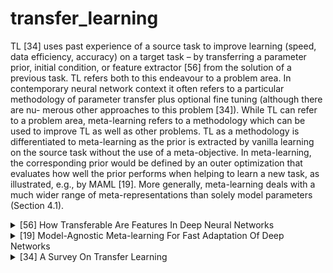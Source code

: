 # transfer_learning

TL [34] uses past experience of a source task to improve learning (speed, data efficiency, accuracy) on a target 
task – by transferring a parameter prior, initial condition, or feature extractor [56] from the solution of a previous 
task. TL refers both to this endeavour to a problem area. In contemporary neural network context it often refers to a 
particular methodology of parameter transfer plus optional fine tuning (although there are nu- merous other approaches 
to this problem [34]). While TL can refer to a problem area, meta-learning refers to a methodology which can be used to 
improve TL as well as other problems. TL as a methodology is differentiated to meta-learning as the prior is extracted 
by vanilla learning on the source task without the use of a meta-objective. In meta-learning, the corresponding prior 
would be defined by an outer optimization that evaluates how well the prior performs when helping to learn a new task, 
as illustrated, e.g., by MAML [19]. More generally, meta-learning deals with a much wider range of meta-representations 
than solely model parameters (Section 4.1).
<!-- REFERENCE -->


<details>
<summary>[56] How Transferable Are Features In Deep Neural Networks</summary>
<br>
<!-- (how_transferable_are_features_in_deep_neural_networks.md) -->

# how_transferable_are_features_in_deep_neural_networks.md

## What?
- Research about the transferability of layers in neural networks
- Find out the general and specific property of those layers.
- Transfer between similar and disimilar tasks
## Why?
- To find out the ways to transfer features more effectively
## How?
- Split to 2 tasks/datasets A and B randomly (ImageNet dataset)
- Evaluate the transferability of: (k is number of first layers transfered, + is retrain those layers)
    - Seffer network: BkB, BkB+
    - Transfer networks: AkB, AkB+
- Also evaluate on similar and disimilar tasks (compare based on the similar of images in dataset: human-made vs. natural)
## Results? (What did they find?)
- AkB+ is the most effective method.
- Transfer on similar task is more effective than disimilar ones
- Transfer from any pretrained features is better than transfer randomly
## Ideas to improve?
- This can be useful for meta-learning, when we learn many tasks, we can get the knowledge of other task and do 
few-shot learning
<!-- REFERENCE -->


[How Transferable Are Features In Deep Neural Networks](../papers/how_transferable_are_features_in_deep_neural_networks.md)

</details>



<details>
<summary>[19] Model-Agnostic Meta-learning For Fast Adaptation Of Deep Networks</summary>
<br>
<!-- (model_agnostic_meta_learning_for_fast_adaptation_of_deep_networks.md) -->

# model_agnostic_meta_learning_for_fast_adaptation_of_deep_networks.md

<!-- REFERENCE -->


[Model-Agnostic Meta-learning For Fast Adaptation Of Deep Networks](../papers/model_agnostic_meta_learning_for_fast_adaptation_of_deep_networks.md)

</details>



<details>
<summary>[34] A Survey On Transfer Learning</summary>
<br>
<!-- (a_survey_on_transfer_learning.md) -->

# a_survey_on_transfer_learning.md

<!-- REFERENCE -->


[A Survey On Transfer Learning](../papers/a_survey_on_transfer_learning.md)

</details>

